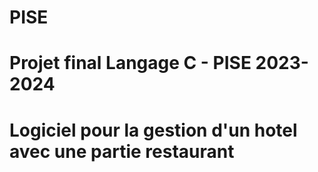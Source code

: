 # PISE
# Projet final Langage C - PISE 2023-2024
# Logiciel pour la gestion d'un hotel avec une partie restaurant
